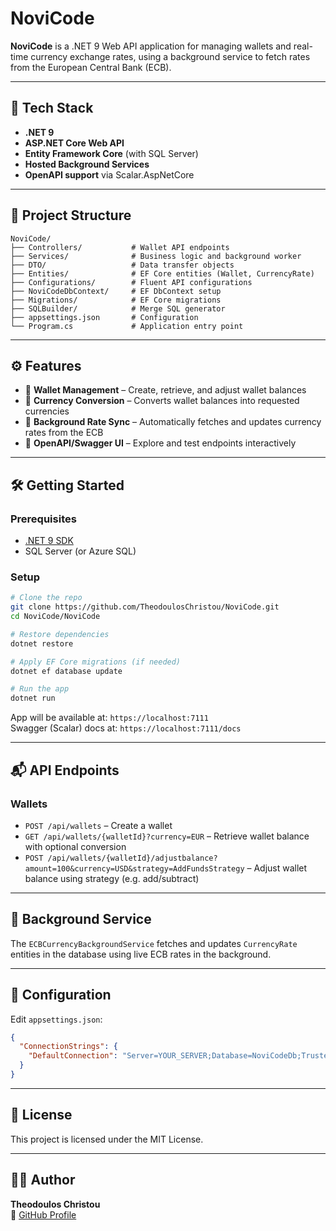# NoviCode

**NoviCode** is a .NET 9 Web API application for managing wallets and real-time currency exchange rates, using a background service to fetch rates from the European Central Bank (ECB).

---

## 🚀 Tech Stack

- **.NET 9**
- **ASP.NET Core Web API**
- **Entity Framework Core** (with SQL Server)
- **Hosted Background Services**
- **OpenAPI support** via Scalar.AspNetCore

---

## 📁 Project Structure

```
NoviCode/
├── Controllers/           # Wallet API endpoints
├── Services/              # Business logic and background worker
├── DTO/                   # Data transfer objects
├── Entities/              # EF Core entities (Wallet, CurrencyRate)
├── Configurations/        # Fluent API configurations
├── NoviCodeDbContext/     # EF DbContext setup
├── Migrations/            # EF Core migrations
├── SQLBuilder/            # Merge SQL generator
├── appsettings.json       # Configuration
└── Program.cs             # Application entry point
```

---

## ⚙️ Features

- 💼 **Wallet Management** – Create, retrieve, and adjust wallet balances
- 💱 **Currency Conversion** – Converts wallet balances into requested currencies
- 🔁 **Background Rate Sync** – Automatically fetches and updates currency rates from the ECB
- 📄 **OpenAPI/Swagger UI** – Explore and test endpoints interactively

---

## 🛠️ Getting Started

### Prerequisites

- [.NET 9 SDK](https://dotnet.microsoft.com/)
- SQL Server (or Azure SQL)

### Setup

```bash
# Clone the repo
git clone https://github.com/TheodoulosChristou/NoviCode.git
cd NoviCode/NoviCode

# Restore dependencies
dotnet restore

# Apply EF Core migrations (if needed)
dotnet ef database update

# Run the app
dotnet run
```

App will be available at: `https://localhost:7111`  
Swagger (Scalar) docs at: `https://localhost:7111/docs`

---

## 📬 API Endpoints

### Wallets

- `POST /api/wallets` – Create a wallet  
- `GET /api/wallets/{walletId}?currency=EUR` – Retrieve wallet balance with optional conversion  
- `POST /api/wallets/{walletId}/adjustbalance?amount=100&currency=USD&strategy=AddFundsStrategy` – Adjust wallet balance using strategy (e.g. add/subtract)

---

## 🧠 Background Service

The `ECBCurrencyBackgroundService` fetches and updates `CurrencyRate` entities in the database using live ECB rates in the background.

---

## 📌 Configuration

Edit `appsettings.json`:

```json
{
  "ConnectionStrings": {
    "DefaultConnection": "Server=YOUR_SERVER;Database=NoviCodeDb;Trusted_Connection=True;"
  }
}
```

---

## 📄 License

This project is licensed under the MIT License.

---

## 🙋‍♂️ Author

**Theodoulos Christou**  
🔗 [GitHub Profile](https://github.com/TheodoulosChristou)
